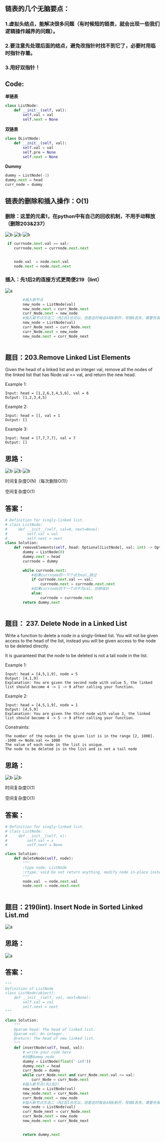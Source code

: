 ## 链表的几个无脑要点：

### 1.虚拟头结点，能解决很多问题（有时候短的链表，就会出现一些我们逻辑操作越界的问题）。
### 2.要注意先处理后面的结点，避免改指针时找不到它了，必要时用临时指针存着。
### 3.用好双指针！

## Code:
**单链表**
```python
class ListNode:
    def __init__(self, val):
        self.val = val
        self.next = None
```

**双链表**
```python
class DListNode:
    def __init__(self, val):
        self.val = val
        self.pre = None
        self.next = None      
```
**Dummy**
```python
dummy = ListNode(-1)
dummy.next = head
curr_node = dummy
```


## 链表的删除和插入操作：O(1)
### 删除：这里的元素1，在python中有自己的回收机制，不用手动释放（删除203&237）
![b](https://github.com/SSRRBB/Leetcode/blob/main/Images/235.png)
![b](https://github.com/SSRRBB/Leetcode/blob/main/Images/293.png)
![b](https://github.com/SSRRBB/Leetcode/blob/main/Images/294.png)

```python
 if currnode.next.val == val:
    currnode.next = currnode.next.next
       
```
```python
    node.val  = node.next.val
    node.next = node.next.next
```
### 插入：先1后2的连接方式更简便219（lint）
![a](https://github.com/SSRRBB/Leetcode/blob/main/Images/195.png)
```python
        #插入新节点
        new_node = ListNode(val)
        new_node.next = curr_Node.next
        curr_Node.next = new_node
        #插入新节点方法二（先2后1也可以，但是这时候会4和6断开，导致6丢失，需要先保存6）
        new_node = ListNode(val)
        curr_Node_next = curr_Node.next
        curr_Node.next = new_node
        new_node.next = curr_Node_next
    
```


## 题目：203.Remove Linked List Elements
Given the head of a linked list and an integer val, remove all the nodes of the linked list that has Node.val == val, and return the new head.


Example 1:
```
Input: head = [1,2,6,3,4,5,6], val = 6
Output: [1,2,3,4,5]
```
Example 2:
```
Input: head = [], val = 1
Output: []
```
Example 3:
```
Input: head = [7,7,7,7], val = 7
Output: []
```

## 思路：

![b](https://github.com/SSRRBB/Leetcode/blob/main/Images/196.png)
![b](https://github.com/SSRRBB/Leetcode/blob/main/Images/197.png)
![b](https://github.com/SSRRBB/Leetcode/blob/main/Images/293.png)

时间复杂度O(N)（每次删除O(1)）

空间复杂度O(1)
## 答案：
```python
# Definition for singly-linked list.
# class ListNode:
#     def __init__(self, val=0, next=None):
#         self.val = val
#         self.next = next
class Solution:
    def removeElements(self, head: Optional[ListNode], val: int) -> Optional[ListNode]:
        dummy = ListNode(0)
        dummy.next = head
        currnode = dummy
        
        while currnode.next:
            #如果currnode的一下个点为val,跳过
            if currnode.next.val == val:
                currnode.next = currnode.next.next
            #如果currnode的下一个点不为val，后移指针   
            else:
                currnode = currnode.next
        return dummy.next
        

```

## 题目： 237. Delete Node in a Linked List
Write a function to delete a node in a singly-linked list. You will not be given access to the head of the list, instead you will be given access to the node to be deleted directly.

It is guaranteed that the node to be deleted is not a tail node in the list.

 

Example 1:
```
Input: head = [4,5,1,9], node = 5
Output: [4,1,9]
Explanation: You are given the second node with value 5, the linked list should become 4 -> 1 -> 9 after calling your function.
```
Example 2:
```
Input: head = [4,5,1,9], node = 1
Output: [4,5,9]
Explanation: You are given the third node with value 1, the linked list should become 4 -> 5 -> 9 after calling your function.
```

Constraints:
```
The number of the nodes in the given list is in the range [2, 1000].
-1000 <= Node.val <= 1000
The value of each node in the list is unique.
The node to be deleted is in the list and is not a tail node
```
## 思路：
![b](https://github.com/SSRRBB/Leetcode/blob/main/Images/200.png)
![b](https://github.com/SSRRBB/Leetcode/blob/main/Images/294.png)

时间复杂度O(1)

空间复杂度O(1)
## 答案：
```python
# Definition for singly-linked list.
# class ListNode:
#     def __init__(self, x):
#         self.val = x
#         self.next = None

class Solution:
    def deleteNode(self, node):
        """
        :type node: ListNode
        :rtype: void Do not return anything, modify node in-place instead.
        """
        node.val  = node.next.val
        node.next = node.next.next
        
```
## 题目：219(lint). Insert Node in Sorted Linked List.md
![a](https://github.com/SSRRBB/Leetcode/blob/main/Images/194.png)

## 思路：
![a](https://github.com/SSRRBB/Leetcode/blob/main/Images/195.png)


## 答案：
```python
"""
Definition of ListNode
class ListNode(object):
    def __init__(self, val, next=None):
        self.val = val
        self.next = next
"""

class Solution:
    """
    @param head: The head of linked list.
    @param val: An integer.
    @return: The head of new linked list.
    """
    def insertNode(self, head, val):
        # write your code here
        #创建dummy node
        dummy = ListNode(float('-inf'))
        dummy.next = head
        curr_Node = dummy
        while curr_Node.next and curr_Node.next.val <= val:
            curr_Node = curr_Node.next
        #插入新节点(先1后2)
        new_node = ListNode(val)
        new_node.next = curr_Node.next
        curr_Node.next = new_node
        #插入新节点方法二（先2后1也可以，但是这时候会4和6断开，导致6丢失，需要先保存6）
        new_node = ListNode(val)
        curr_Node_next = curr_Node.next
        curr_Node.next = new_node
        new_node.next = curr_Node_next
    
    
        return dummy.next


```

